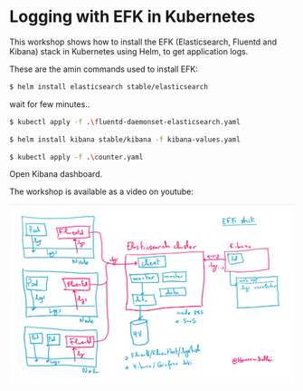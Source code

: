 # Logging with EFK in Kubernetes

This workshop shows how to install the EFK (Elasticsearch, Fluentd and Kibana) stack in Kubernetes using Helm, to get application logs.

These are the amin commands used to install EFK:

```bash
$ helm install elasticsearch stable/elasticsearch
```

wait for few minutes..

```bash
$ kubectl apply -f .\fluentd-daemonset-elasticsearch.yaml
```

```bash
$ helm install kibana stable/kibana -f kibana-values.yaml
```

```bash
$ kubectl apply -f .\counter.yaml
```

Open Kibana dashboard.

The workshop is available as a video on youtube:

<a href="https://www.youtube.com/watch?v=mwToMPpDHfg&list=PLpbcUe4chE7-Eb5DUTKcR80rPAK-ZnefW">![](images/04_efk_logging__efk-sketch-light.png)</a>


